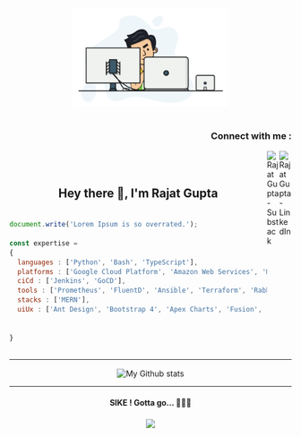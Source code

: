 <p align="center">
<br><img src="https://github.com/7rajatgupta/7rajatgupta/blob/main/dev-work.gif" width="280px"><br><br>
</p>
<h3 align="right">Connect with me :</h3>
<a href="https://linkedin.com/in/7rajatgupta">
  <img align="right" alt="Rajat Gupta - LinkedIn" width="22px" src="https://upload.wikimedia.org/wikipedia/commons/thumb/e/e9/Linkedin_icon.svg/256px-Linkedin_icon.svg.png"/>
</a>
<a href="https://rajatgupta.substack.com">
  <img align="right"  alt="Rajat Gupta - Substack" src="https://bucketeer-e05bbc84-baa3-437e-9518-adb32be77984.s3.amazonaws.com/public/images/810518bd-f11e-4814-ad4c-c4bdfab6b2eb_1000x1000.png" width="22px">
</a>
<br/>
<br/>
<h2 align="center">Hey there 👋, I'm Rajat Gupta</h1>


```js

document.write('Lorem Ipsum is so overrated.');

const expertise = 
{ 
  languages : ['Python', 'Bash', 'TypeScript'],
  platforms : ['Google Cloud Platform', 'Amazon Web Services', 'Kubernetes', 'Docker', 'ELK', 'inVision'],
  ciCd : ['Jenkins', 'GoCD'],
  tools : ['Prometheus', 'FluentD', 'Ansible', 'Terraform', 'RabbitMQ'],
  stacks : ['MERN'],
  uiUx : ['Ant Design', 'Bootstrap 4', 'Apex Charts', 'Fusion', 'Figma'],
  

}



```

<!-- <img alt="My Github stats" align="center" border-radius="40px" width="800px" height="200px" src="https://github-readme-stats.vercel.app/api?username=7rajatgupta&count_private=true&show_icons=true&hide_border=true&theme=react" href="https://github.com/7rajatgupta"/> !-->



---
<p align="center">
<img alt="My Github stats" align="center" border-radius="40px" width="800px" height="200px" src="https://github-readme-streak-stats.herokuapp.com/?user=7rajatgupta&layout=compact" alt="git-stats" />
</p>


---

<center>
  <h4 align="center">SIKE ! Gotta go... 🙅🏻‍♂️</h4>
  <p align="center"> 
  <img src="https://uploads-ssl.webflow.com/59a79980dd2379000163014e/5b9ffafe9819e8e3b9fd1efe_CozyCal_Chris%27s%20mode%201.gif" align="center" height="300px" />
  </p>
  
</center>
